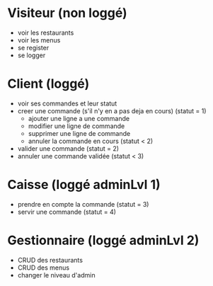 # Visiteur (non loggé)
* voir les restaurants
* voir les menus
* se register
* se logger

# Client (loggé)
- voir ses commandes et leur statut
- creer une commande (s'il n'y en a pas deja en cours) (statut = 1)
    - ajouter une ligne a une commande
    - modifier une ligne de commande
    - supprimer une ligne de commande
    - annuler la commande en cours (statut < 2)
- valider une commande (statut = 2)
- annuler une commande validée (statut < 3)

# Caisse (loggé adminLvl 1)
- prendre en compte la commande (statut = 3)
- servir une commande (statut = 4)

# Gestionnaire (loggé adminLvl 2)
- CRUD des restaurants
- CRUD des menus
- changer le niveau d'admin
